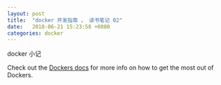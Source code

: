 ```yaml
---
layout: post
title:  "docker 开发指南 ， 读书笔记 02"
date:   2018-06-21 15:23:58 +0800
categories: docker
---
```


docker 小记


Check out the [Dockers docs][dockers-docs] for more info on how to get the most out of Dockers. 

[dockers-docs]: https://docs.docker.com/
